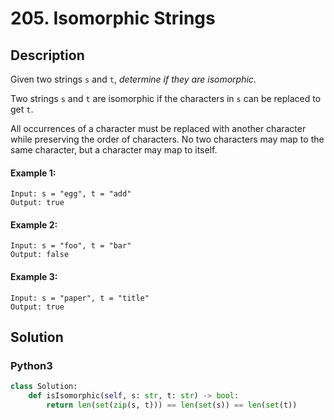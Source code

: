 # 205. Isomorphic Strings

## Description
Given two strings `s` and `t`, *determine if they are isomorphic*.

Two strings `s` and `t` are isomorphic if the characters in `s` can be replaced to get `t`.

All occurrences of a character must be replaced with another character while preserving the order of characters. No two characters may map to the same character, but a character may map to itself.

#### Example 1:
```
Input: s = "egg", t = "add"
Output: true
```
#### Example 2:
```
Input: s = "foo", t = "bar"
Output: false
```
#### Example 3:
```
Input: s = "paper", t = "title"
Output: true
```


## Solution

### Python3
```python
class Solution:
    def isIsomorphic(self, s: str, t: str) -> bool:
        return len(set(zip(s, t))) == len(set(s)) == len(set(t))
```